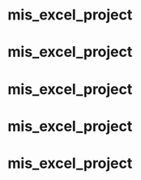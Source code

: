 # mis_excel_project
# mis_excel_project
# mis_excel_project
# mis_excel_project
# mis_excel_project
